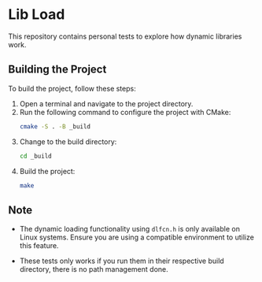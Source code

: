 # Lib Load

This repository contains personal tests to explore how dynamic libraries work.

## Building the Project

To build the project, follow these steps:

1. Open a terminal and navigate to the project directory.
2. Run the following command to configure the project with CMake:
    ```bash
    cmake -S . -B _build
    ```
3. Change to the build directory:
    ```bash
    cd _build
    ```
4. Build the project:
    ```bash
    make
    ```

## Note

- The dynamic loading functionality using `dlfcn.h` is only available on Linux systems. Ensure you are using a compatible environment to utilize this feature.

- These tests only works if you run them in their respective build directory, there is no path management done.